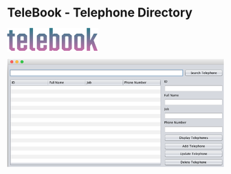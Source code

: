 # TeleBook - Telephone Directory

![alt tag](https://raw.githubusercontent.com/sfanis0000/telebook/master/gquVlu.png)

![alt tag](https://raw.githubusercontent.com/sfanis0000/telebook/master/screen.png)